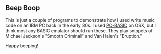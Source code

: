 ## Beep Boop

This is just a couple of programs to demonstrate how I used write
music code on an IBM PC back in the early 80s. I used
[PC-BASIC](https://sourceforge.net/projects/pcbasic/) on OSX,
but I think most any
BASIC emulator should run these. They play snippets of
Michael Jackson's "Smooth Criminal" and Van Halen's "Eruption."

Happy beeping!
